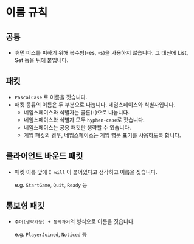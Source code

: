 # 이름 규칙

## 공통

- 휴먼 미스를 피하기 위해 복수형(-es, -s)을 사용하지 않습니다. 그 대신에 List, Set 등을 뒤에 붙입니다.

## 패킷

- `PascalCase` 로 이름을 짓습니다.
- 패킷 종류의 이름은 두 부분으로 나눕니다. 네임스페이스와 식별자입니다.
  - 네임스페이스와 식별자는 콜론(`:`)으로 나눕니다.
  - 네임스페이스와 식별자 모두 `hyphen-case`로 짓습니다.
  - 네임스페이스는 공용 패킷만 생략할 수 있습니다.
  - 게임 패킷의 경우, 네임스페이스는 게임 영문 표기를 사용하도록 합니다.

## 클라이언트 바운드 패킷

- 패킷 이름 앞에 `I will` 이 붙어있다고 생각하고 이름을 짓습니다.

  e.g. `StartGame`, `Quit`, `Ready` 등

## 통보형 패킷

- `주어(생략가능) + 동사과거`의 형식으로 이름을 짓습니다.

  e.g. `PlayerJoined`, `Noticed` 등
